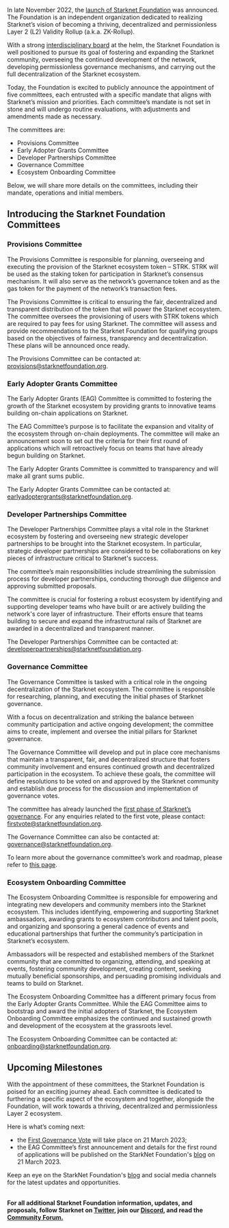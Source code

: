 In late November 2022, the [launch of Starknet Foundation](https://medium.com/starkware/introducing-the-starknet-foundation-bd4b4379fbb) was announced. The Foundation is an independent organization dedicated to realizing Starknet’s vision of becoming a thriving, decentralized and permissionless Layer 2 (L2) Validity Rollup (a.k.a. ZK-Rollup). 

With a strong [interdisciplinary board](https://medium.com/starknet-foundation/welcome-to-the-world-starknet-foundation-7bd55d5dbc59) at the helm, the Starknet Foundation is well positioned to pursue its goal of fostering and expanding the Starknet community, overseeing the continued development of the network, developing permissionless governance mechanisms, and carrying out the full decentralization of the Starknet ecosystem. 

Today, the Foundation is excited to publicly announce the appointment of five committees, each entrusted with a specific mandate that aligns with Starknet’s mission and priorities. Each committee’s mandate is not set in stone and will undergo routine evaluations, with adjustments and amendments made as necessary.

The committees are:

* Provisions Committee
* Early Adopter Grants Committee
* Developer Partnerships Committee
* Governance Committee
* Ecosystem Onboarding Committee

Below, we will share more details on the committees, including their mandate, operations and initial members.

## Introducing the Starknet Foundation Committees 

### Provisions Committee

The Provisions Committee is responsible for planning, overseeing and executing the provision of the Starknet ecosystem token – STRK. STRK will be used as the staking token for participation in Starknet’s consensus mechanism. It will also serve as the network’s governance token and as the gas token for the payment of the network’s transaction fees. 

The Provisions Committee is critical to ensuring the fair, decentralized and transparent distribution of the token that will power the Starknet ecosystem. The committee oversees the provisioning of users with STRK tokens which are required to pay fees for using Starknet. The committee will assess and provide recommendations to the Starknet Foundation for qualifying groups based on the objectives of fairness, transparency and decentralization. These plans will be announced once ready.

The Provisions Committee can be contacted at: [provisions@starknetfoundation.org](mailto:provisions@starknetfoundation.org).

### Early Adopter Grants Committee

The Early Adopter Grants (EAG) Committee is committed to fostering the growth of the Starknet ecosystem by providing grants to innovative teams building on-chain applications on Starknet. 

The EAG Committee’s purpose is to facilitate the expansion and vitality of the ecosystem through on-chain deployments. The committee will make an announcement soon to set out the criteria for their first round of applications which will retroactively focus on teams that have already begun building on Starknet. 

The Early Adopter Grants Committee is committed to transparency and will make all grant sums public.

The Early Adopter Grants Committee can be contacted at: [earlyadoptergrants@starknetfoundation.org](earlyadoptergrants@starknetfoundation.org).

### Developer Partnerships Committee

The Developer Partnerships Committee plays a vital role in the Starknet ecosystem by fostering and overseeing new strategic developer partnerships to be brought into the Starknet ecosystem. In particular, strategic developer partnerships are considered to be collaborations on key pieces of infrastructure critical to Starknet's success.

The committee’s main responsibilities include streamlining the submission process for developer partnerships, conducting thorough due diligence and approving submitted proposals. 

The committee is crucial for fostering a robust ecosystem by identifying and supporting developer teams who have built or are actively building the network's core layer of infrastructure. Their efforts ensure that teams building to secure and expand the infrastructural rails of Starknet are awarded in a decentralized and transparent manner. 

The Developer Partnerships Committee can be contacted at: [developerpartnerships@starknetfoundation.org](mailto:developerpartnerships@starknetfoundation.org).

### Governance Committee

The Governance Committee is tasked with a critical role in the ongoing decentralization of the Starknet ecosystem. The committee is responsible for researching, planning, and executing the initial phases of Starknet governance. 

With a focus on decentralization and striking the balance between community participation and active ongoing development; the committee aims to create, implement and oversee the initial pillars for Starknet governance. 

The Governance Committee will develop and put in place core mechanisms that maintain a transparent, fair, and decentralized structure that fosters community involvement and ensures continued growth and decentralized participation in the ecosystem. To achieve these goals, the committee will define resolutions to be voted on and approved by the Starknet community and establish due process for the discussion and implementation of governance votes. 

The committee has already launched the [first phase of Starknet’s governance](https://community.starknet.io/t/starknet-foundation-delegation-for-the-first-vote/11820). For any enquiries related to the first vote, please contact: [firstvote@starknetfoundation.org](mailto:firstvote@starknetfoundation.org).

The Governance Committee can also be contacted at: [governance@starknetfoundation.org](mailto:governance@starknetfoundation.org). 

To learn more about the governance committee’s work and roadmap, please refer to [this page](https://www.starknet.io/en/posts/governance).

### Ecosystem Onboarding Committee

The Ecosystem Onboarding Committee is responsible for empowering and integrating new developers and community members into the Starknet ecosystem. This includes identifying, empowering and supporting Starknet ambassadors, awarding grants to ecosystem contributors and talent pools, and organizing and sponsoring a general cadence of events and educational partnerships that further the community’s participation in Starknet’s ecosystem. 

Ambassadors will be respected and established members of the Starknet community that are committed to organizing, attending, and speaking at events, fostering community development, creating content, seeking mutually beneficial sponsorships, and persuading promising individuals and teams to build on Starknet.

The Ecosystem Onboarding Committee has a different primary focus from the Early Adopter Grants Committee. While the EAG Committee aims to bootstrap and award the initial adopters of Starknet, the Ecosystem Onboarding Committee emphasizes the continued and sustained growth and development of the ecosystem at the grassroots level. 

The Ecosystem Onboarding Committee can be contacted at: [onboarding@starknetfoundation.org](mailto:onboarding@starknetfoundation.org).

## Upcoming Milestones

With the appointment of these committees, the Starknet Foundation is poised for an exciting journey ahead. Each committee is dedicated to furthering a specific aspect of the ecosystem and together, alongside the Foundation, will work towards a thriving, decentralized and permissionless Layer 2 ecosystem.  

Here is what’s coming next: 

* the [First Governance Vote](https://community.starknet.io/t/starknet-foundation-delegation-for-the-first-vote/11820) will take place on 21 March 2023;
* the EAG Committee’s first announcement and details for the first round of applications will be published on the StarkNet Foundation's [blog](https://www.starknet.io/en/posts/foundation) on 21 March 2023.

Keep an eye on the StarkNet Foundation's [blog](https://www.starknet.io/en/posts/foundation) and social media channels for the latest updates and opportunities.

**\
For all additional Starknet Foundation information, updates, and proposals, follow Starknet on [Twitter](https://twitter.com/Starknet), join our [Discord](http://starknet.io/discord), and read the [Community Forum.](https://community.starknet.io/)**